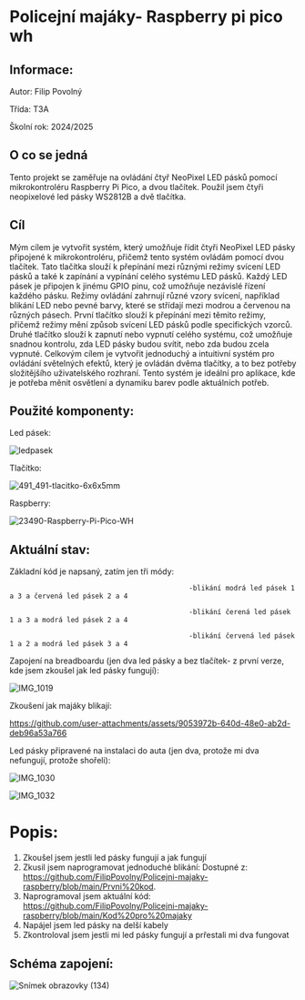 # Policejní majáky- Raspberry pi pico wh

## Informace: 

Autor: Filip Povolný

Třída: T3A

Školní rok: 2024/2025

## O co se jedná

Tento projekt se zaměřuje na ovládání čtyř NeoPixel LED pásků pomocí mikrokontroléru Raspberry Pi Pico, a dvou tlačítek. Použil jsem čtyři neopixelové led pásky WS2812B a dvě tlačítka.

## Cíl

Mým cílem je vytvořit systém, který umožňuje řídit čtyři NeoPixel LED pásky připojené k mikrokontroléru, přičemž tento systém ovládám pomocí dvou tlačítek. Tato tlačítka slouží k přepínání mezi různými režimy svícení LED pásků a také k zapínání a vypínání celého systému LED pásků. Každý LED pásek je připojen k jinému GPIO pinu, což umožňuje nezávislé řízení každého pásku. Režimy ovládání zahrnují různé vzory svícení, například blikání LED nebo pevné barvy, které se střídají mezi modrou a červenou na různých pásech. První tlačítko slouží k přepínání mezi těmito režimy, přičemž režimy mění způsob svícení LED pásků podle specifických vzorců. Druhé tlačítko slouží k zapnutí nebo vypnutí celého systému, což umožňuje snadnou kontrolu, zda LED pásky budou svítit, nebo zda budou zcela vypnuté. Celkovým cílem je vytvořit jednoduchý a intuitivní systém pro ovládání světelných efektů, který je ovládán dvěma tlačítky, a to bez potřeby složitějšího uživatelského rozhraní. Tento systém je ideální pro aplikace, kde je potřeba měnit osvětlení a dynamiku barev podle aktuálních potřeb.

## Použité komponenty: 
Led pásek:

![ledpasek](https://github.com/user-attachments/assets/7038b9df-7b9b-4bf3-ba79-3a7c936efe83)

Tlačítko:

![491_491-tlacitko-6x6x5mm](https://github.com/user-attachments/assets/95909073-9334-48d3-a901-f5d6f2b0cccd)

Raspberry: 

![23490-Raspberry-Pi-Pico-WH](https://github.com/user-attachments/assets/0d46ea63-b2f9-4d99-a086-247decbe25e7)


## Aktuální stav:

Základní kód je napsaný, zatím jen tři módy:   

                                                -blikání modrá led pásek 1 a 3 a červená led pásek 2 a 4
                                                
                                                -blikání čerená led pásek 1 a 3 a modrá led pásek 2 a 4
                                                
                                                -blikání červená led pásek 1 a 2 a modrá led pásek 3 a 4

Zapojení na breadboardu (jen dva led pásky a bez tlačítek- z první verze, kde jsem zkoušel jak led pásky fungují):

![IMG_1019](https://github.com/user-attachments/assets/9fbe8bbf-74a1-47d9-9879-b721da2939d6)

Zkoušení jak majáky blikají:

https://github.com/user-attachments/assets/9053972b-640d-48e0-ab2d-deb96a53a766

Led pásky připravené na instalaci do auta (jen dva, protože mi dva nefungují, protože shořeli): 

![IMG_1030](https://github.com/user-attachments/assets/ad3b9ced-bb54-436e-a345-7c3a08fa5a74)

![IMG_1032](https://github.com/user-attachments/assets/d746d139-b02b-4d9d-9d96-3c06f60f6dce)
# Popis:
1. Zkoušel jsem jestli led pásky fungují a jak fungují
2. Zkusil jsem naprogramovat jednoduché blikání: Dostupné z: https://github.com/FilipPovolny/Policejni-majaky-raspberry/blob/main/Prvni%20kod.
3. Naprogramoval jsem aktuální kód: https://github.com/FilipPovolny/Policejni-majaky-raspberry/blob/main/Kod%20pro%20majaky
4. Napájel jsem led pásky na delší kabely
5. Zkontroloval jsem jestli mi led pásky fungují a prřestali mi dva fungovat


## Schéma zapojení: 

![Snímek obrazovky (134)](https://github.com/user-attachments/assets/fe4ec755-6786-4e0a-b681-79d3a7bd5de7)
